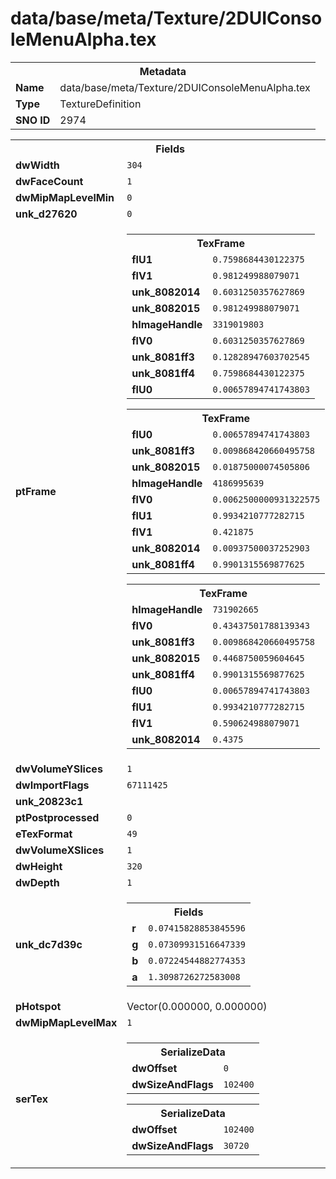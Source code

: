 <h1>data/base/meta/Texture/2DUIConsoleMenuAlpha.tex</h1><table><tr><th colspan="100%">Metadata</th></tr><tr><td><b>Name</b></td><td>data/base/meta/Texture/2DUIConsoleMenuAlpha.tex</td></tr><tr><td><b>Type</b></td><td>TextureDefinition</td></tr><tr><td><b>SNO ID</b></td><td>2974</td></tr></table>

<table><tr><th colspan="100%">Fields</th></tr><tr><td><b>dwWidth</b></td><td><code>304</code></td></tr><tr><td><b>dwFaceCount</b></td><td><code>1</code></td></tr><tr><td><b>dwMipMapLevelMin</b></td><td><code>0</code></td></tr><tr><td><b>unk_d27620</b></td><td><code>0</code></td></tr><tr><td><b>ptFrame</b></td><td><table><tr><th colspan="100%">TexFrame</th></tr><tr><td><b>flU1</b></td><td><code>0.7598684430122375</code></td></tr><tr><td><b>flV1</b></td><td><code>0.981249988079071</code></td></tr><tr><td><b>unk_8082014</b></td><td><code>0.6031250357627869</code></td></tr><tr><td><b>unk_8082015</b></td><td><code>0.981249988079071</code></td></tr><tr><td><b>hImageHandle</b></td><td><code>3319019803</code></td></tr><tr><td><b>flV0</b></td><td><code>0.6031250357627869</code></td></tr><tr><td><b>unk_8081ff3</b></td><td><code>0.12828947603702545</code></td></tr><tr><td><b>unk_8081ff4</b></td><td><code>0.7598684430122375</code></td></tr><tr><td><b>flU0</b></td><td><code>0.00657894741743803</code></td></tr></table>


<table><tr><th colspan="100%">TexFrame</th></tr><tr><td><b>flU0</b></td><td><code>0.00657894741743803</code></td></tr><tr><td><b>unk_8081ff3</b></td><td><code>0.009868420660495758</code></td></tr><tr><td><b>unk_8082015</b></td><td><code>0.01875000074505806</code></td></tr><tr><td><b>hImageHandle</b></td><td><code>4186995639</code></td></tr><tr><td><b>flV0</b></td><td><code>0.0062500000931322575</code></td></tr><tr><td><b>flU1</b></td><td><code>0.9934210777282715</code></td></tr><tr><td><b>flV1</b></td><td><code>0.421875</code></td></tr><tr><td><b>unk_8082014</b></td><td><code>0.00937500037252903</code></td></tr><tr><td><b>unk_8081ff4</b></td><td><code>0.9901315569877625</code></td></tr></table>


<table><tr><th colspan="100%">TexFrame</th></tr><tr><td><b>hImageHandle</b></td><td><code>731902665</code></td></tr><tr><td><b>flV0</b></td><td><code>0.43437501788139343</code></td></tr><tr><td><b>unk_8081ff3</b></td><td><code>0.009868420660495758</code></td></tr><tr><td><b>unk_8082015</b></td><td><code>0.4468750059604645</code></td></tr><tr><td><b>unk_8081ff4</b></td><td><code>0.9901315569877625</code></td></tr><tr><td><b>flU0</b></td><td><code>0.00657894741743803</code></td></tr><tr><td><b>flU1</b></td><td><code>0.9934210777282715</code></td></tr><tr><td><b>flV1</b></td><td><code>0.590624988079071</code></td></tr><tr><td><b>unk_8082014</b></td><td><code>0.4375</code></td></tr></table>


</td></tr><tr><td><b>dwVolumeYSlices</b></td><td><code>1</code></td></tr><tr><td><b>dwImportFlags</b></td><td><code>67111425</code></td></tr><tr><td><b>unk_20823c1</b></td><td></td></tr><tr><td><b>ptPostprocessed</b></td><td><code>0</code></td></tr><tr><td><b>eTexFormat</b></td><td><code>49</code></td></tr><tr><td><b>dwVolumeXSlices</b></td><td><code>1</code></td></tr><tr><td><b>dwHeight</b></td><td><code>320</code></td></tr><tr><td><b>dwDepth</b></td><td><code>1</code></td></tr><tr><td><b>unk_dc7d39c</b></td><td><table><tr><th colspan="100%">Fields</th></tr><tr><td><b>r</b></td><td><code>0.07415828853845596</code></td></tr><tr><td><b>g</b></td><td><code>0.07309931516647339</code></td></tr><tr><td><b>b</b></td><td><code>0.07224544882774353</code></td></tr><tr><td><b>a</b></td><td><code>1.3098726272583008</code></td></tr></table>

</td></tr><tr><td><b>pHotspot</b></td><td>Vector(0.000000, 0.000000)</td></tr><tr><td><b>dwMipMapLevelMax</b></td><td><code>1</code></td></tr><tr><td><b>serTex</b></td><td><table><tr><th colspan="100%">SerializeData</th></tr><tr><td><b>dwOffset</b></td><td><code>0</code></td></tr><tr><td><b>dwSizeAndFlags</b></td><td><code>102400</code></td></tr></table>


<table><tr><th colspan="100%">SerializeData</th></tr><tr><td><b>dwOffset</b></td><td><code>102400</code></td></tr><tr><td><b>dwSizeAndFlags</b></td><td><code>30720</code></td></tr></table>


</td></tr></table>

